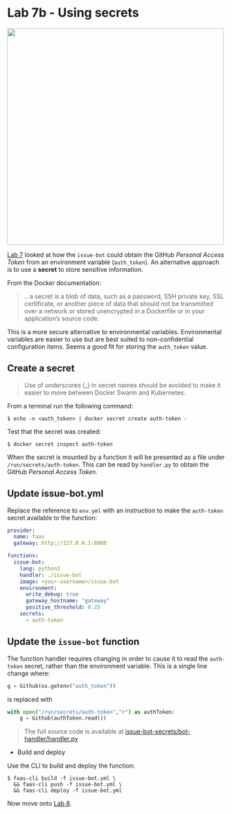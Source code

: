# Lab 7b - Using secrets

<img src="https://github.com/openfaas/media/raw/master/OpenFaaS_Magnet_3_1_png.png" width="500px"></img>

[Lab 7](https://github.com/openfaas/workshop/blob/master/lab7.md) looked at how the `issue-bot` could obtain the GitHub *Personal Access Token* from an environment variable (`auth_token`).  An alternative approach is to use a **secret** to store sensitive information.

From the Docker documentation: 
> .. a secret is a blob of data, such as a password, SSH private key, SSL certificate, or another piece of data that should not be transmitted over a network or stored unencrypted in a Dockerfile or in your application’s source code.

This is a more secure alternative to environmental variables. Environmental variables are easier to use but are best suited to non-confidential configuration items.  Seems a good fit for storing the `auth_token` value.  

## Create a secret

> Use of underscores (_) in secret names should be avoided to make it easier to move between Docker Swarm and Kubernetes. 

From a terminal run the following command:

```
$ echo -n <auth_token> | docker secret create auth-token -
```

Test that the secret was created:

```
$ docker secret inspect auth-token
```

When the secret is mounted by a function it will be presented as a file under `/run/secrets/auth-token`. This can be read by `handler.py` to obtain the GitHub *Personal Access Token*.

## Update issue-bot.yml

Replace the reference to `env.yml` with an instruction to make the `auth-token` secret available to the function:

```yml
provider:
  name: faas
  gateway: http://127.0.0.1:8080

functions:
  issue-bot:
    lang: python3
    handler: ./issue-bot
    image: <your-username>/issue-bot
    environment:
      write_debug: true
      gateway_hostname: "gateway"
      positive_threshold: 0.25
    secrets:
      - auth-token

```

## Update the `issue-bot` function

The function handler requires changing in order to cause it to read the `auth-token` secret, rather than the environment variable.  This is a single line change where:

```python
g = Github(os.getenv("auth_token"))
``` 
is replaced with 
```python
with open("/run/secrets/auth-token","r") as authToken:  
    g = Github(authToken.read())
```

> The full source code is  available at [issue-bot-secrets/bot-handler/handler.py](./issue-bot-secrets/bot-handler/handler.py)

* Build and deploy

Use the CLI to build and deploy the function:

```
$ faas-cli build -f issue-bot.yml \
  && faas-cli push -f issue-bot.yml \
  && faas-cli deploy -f issue-bot.yml
```

Now move onto [Lab 8](lab8.md).
